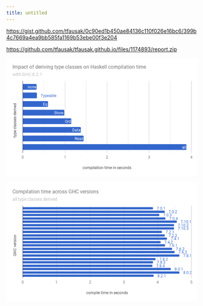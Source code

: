```yaml
---
title: untitled
---
```


<https://gist.github.com/tfausak/0c90ed1b450ae84136c110f026e16bc6/399b4c7669a4ea9bb585fa1169b53ebe00f3e204>

<https://github.com/tfausak/tfausak.github.io/files/1174893/report.zip>

![](/static/images/2017/08/09/deriving-performance.png)

![](/static/images/2017/08/09/ghc-performance.png)
